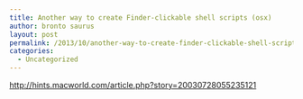```yaml
---
title: Another way to create Finder-clickable shell scripts (osx)
author: bronto saurus
layout: post
permalink: /2013/10/another-way-to-create-finder-clickable-shell-scripts-osx/
categories:
  - Uncategorized
---
```

<http://hints.macworld.com/article.php?story=20030728055235121>